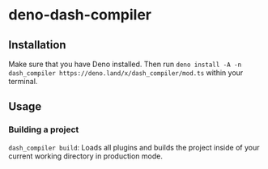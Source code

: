 # deno-dash-compiler

## Installation

Make sure that you have Deno installed. Then run `deno install -A -n dash_compiler https://deno.land/x/dash_compiler/mod.ts` within your terminal.

## Usage

### Building a project

`dash_compiler build`: Loads all plugins and builds the project inside of your current working directory in production mode.
